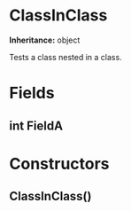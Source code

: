 # ClassInClass

**Inheritance:** object  
  
Tests a class nested in a class.  
  

# Fields

## int FieldA

# Constructors

##  ClassInClass()

